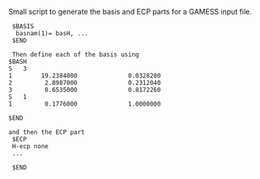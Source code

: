 Small script to generate the basis and ECP parts for a GAMESS input file.
```
 $BASIS 
  basnam(1)= basH, ...
 $END
 
 Then define each of the basis using
$BASH
S   3
1        19.2384000              0.0328280
2         2.8987000              0.2312040
3         0.6535000              0.8172260
S   1
1         0.1776000              1.0000000

$END

and then the ECP part
 $ECP
 H-ecp none
 ...
 
 $END
```
